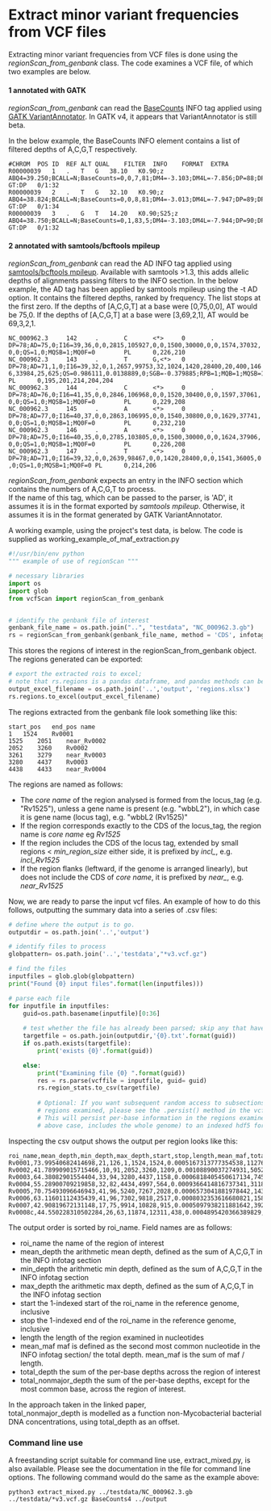 # Extract minor variant frequencies from VCF files

Extracting minor variant frequencies from VCF files is done using the *regionScan_from_genbank* class.
The code examines a VCF file, of which two examples are below.  
#### 1 annotated with GATK
*regionScan_from_genbank* can read the [BaseCounts](https://software.broadinstitute.org/gatk/documentation/tooldocs/3.8-0/org_broadinstitute_gatk_tools_walkers_annotator_BaseCounts.php) INFO tag applied using [GATK VariantAnnotator](https://software.broadinstitute.org/gatk/documentation/tooldocs/3.8-0/org_broadinstitute_gatk_tools_walkers_annotator_VariantAnnotator.php).
In GATK v4, it appears that VariantAnnotator is still beta.

In the below example, the BaseCounts INFO element contains a list of filtered depths of A,C,G,T respectively.
```
#CHROM	POS	ID	REF	ALT	QUAL	FILTER	INFO	FORMAT	EXTRA
R00000039	1	.	T	G	38.10	K0.90;z	ABQ4=39.250;BCALL=N;BaseCounts=0,0,7,81;DM4=-3.103;DM4L=-7.856;DP=88;DP4=24,3,5,0;DPT4L=-81.656;DZ4=-2.480;DZ4L=-6.927;GC=60.780;MQ=59;MQ4=60;PCALL4=0.000;PCONS4=1.000;SBR=0	GT:DP	0/1:32
R00000039	2	.	T	G	32.10	K0.90;z	ABQ4=38.824;BCALL=N;BaseCounts=0,0,8,81;DM4=-3.013;DM4L=-7.947;DP=89;DP4=26,3,5,0;DPT4L=-82.759;DZ4=-2.408;DZ4L=-7.005;GC=59.620;MQ=59;MQ4=60;PCALL4=0.000;PCONS4=1.000;SBR=0	GT:DP	0/1:34
R00000039	3	.	G	T	14.20	K0.90;S25;z	ABQ4=38.750;BCALL=N;BaseCounts=0,1,83,5;DM4=-3.103;DM4L=-7.944;DP=90;DP4=25,3,4,0;DPT4L=-82.726;DZ4=-2.480;DZ4L=-7.003;GC=60.380;MQ=59;MQ4=60;PCALL4=0.000;PCONS4=1.000;SBR=0	GT:DP	0/1:32
```

#### 2 annotated with samtools/bcftools mpileup
*regionScan_from_genbank* can read the AD INFO tag applied using [samtools/bcftools mpileup](https://samtools.github.io/bcftools/bcftools.html).  Available with samtools >1.3, this adds allelic depths of alignments passing filters to the INFO section.
In the below example, the AD tag has been applied by samtools mpileup using the -t AD option.
It contains the filtered depths, ranked by frequency.  The list stops at the first zero.
If the depths of [A,C,G,T] at a base were [0,75,0,0], AT would be 75,0.
If the depths of [A,C,G,T] at a base were [3,69,2,1], AT would be 69,3,2,1.

```
NC_000962.3     142     .       C       <*>     0       .       DP=78;AD=75,0;I16=39,36,0,0,2815,105927,0,0,1500,30000,0,0,1574,37032,
0,0;QS=1,0;MQSB=1;MQ0F=0        PL      0,226,210
NC_000962.3     143     .       T       G,<*>   0       .       DP=78;AD=71,1,0;I16=39,32,0,1,2657,99753,32,1024,1420,28400,20,400,146
6,33984,25,625;QS=0.986111,0.0138889,0;SGB=-0.379885;RPB=1;MQB=1;MQSB=1;BQB=1;MQ0F=0    PL      0,195,201,214,204,204
NC_000962.3     144     .       C       <*>     0       .       DP=78;AD=76,0;I16=41,35,0,0,2846,106968,0,0,1520,30400,0,0,1597,37061,
0,0;QS=1,0;MQSB=1;MQ0F=0        PL      0,229,208
NC_000962.3     145     .       A       <*>     0       .       DP=78;AD=77,0;I16=40,37,0,0,2863,106995,0,0,1540,30800,0,0,1629,37741,
0,0;QS=1,0;MQSB=1;MQ0F=0        PL      0,232,210
NC_000962.3     146     .       A       <*>     0       .       DP=78;AD=75,0;I16=40,35,0,0,2785,103805,0,0,1500,30000,0,0,1624,37906,
0,0;QS=1,0;MQSB=1;MQ0F=0        PL      0,226,208
NC_000962.3     147     .       T       <*>     0       .       DP=78;AD=71,0;I16=39,32,0,0,2639,98467,0,0,1420,28400,0,0,1541,36005,0
,0;QS=1,0;MQSB=1;MQ0F=0 PL      0,214,206
```

*regionScan_from_genbank* expects an entry in the INFO section which contains the numbers of A,C,G,T to process.    
If the name of this tag, which can be passed to the parser, is 'AD', it assumes it is in the format exported by *samtools mpileup*.
Otherwise, it assumes it is in the format generated by GATK VariantAnnotator.


A working example, using the project's test data, is below.  The code is supplied as working_example_of_maf_extraction.py

```python
#!/usr/bin/env python
""" example of use of regionScan """

# necessary libraries
import os
import glob
from vcfScan import regionScan_from_genbank


# identify the genbank file of interest
genbank_file_name = os.path.join("..", "testdata", "NC_000962.3.gb")
rs = regionScan_from_genbank(genbank_file_name, method = 'CDS', infotag='AD', min_region_size=15)

```

This stores the regions of interest in the regionScan_from_genbank object.
The regions generated can be exported:

```python
# export the extracted rois to excel;
# note that rs.regions is a pandas dataframe, and pandas methods can be called on it;
output_excel_filename = os.path.join('..','output', 'regions.xlsx')
rs.regions.to_excel(output_excel_filename)

```

The regions extracted from the genbank file look something like this:

```
start_pos	end_pos	name
1	1524	Rv0001
1525	2051	near_Rv0002
2052	3260	Rv0002
3261	3279	near_Rv0003
3280	4437	Rv0003
4438	4433	near_Rv0004

```
The regions are named as follows:
* The *core name* of the region analysed is formed from the locus_tag (e.g. "Rv1525"), unless a gene name is present (e.g. "wbbL2"), in which case it is gene name (locus tag), e.g. "wbbL2 (Rv1525)"
* If the region corresponds exactly to the CDS of the locus_tag, the region name is *core name* eg *Rv1525*
* If the region includes the CDS of the locus tag, extended by small regions < *min_region_size* either side, it is prefixed by *incl_*, e.g. *incl_Rv1525*
* If the region flanks (leftward, if the genome is arranged linearly), but does not include the CDS of *core name*, it is prefixed by *near_*, e.g. *near_Rv1525*

Now, we are ready to parse the input vcf files.
An example of how to do this follows, outputting the summary data into a series of .csv files:

```python
# define where the output is to go.
outputdir = os.path.join('..','output')

# identify files to process
globpattern= os.path.join('..','testdata',"*v3.vcf.gz")

# find the files
inputfiles = glob.glob(globpattern)
print("Found {0} input files".format(len(inputfiles)))

# parse each file
for inputfile in inputfiles:
    guid=os.path.basename(inputfile)[0:36]
    
    # test whether the file has already been parsed; skip any that have
    targetfile = os.path.join(outputdir,'{0}.txt'.format(guid))
    if os.path.exists(targetfile):
        print('exists {0}'.format(guid))

    else:
        print("Examining file {0} ".format(guid))
        res = rs.parse(vcffile = inputfile, guid= guid)
        rs.region_stats.to_csv(targetfile)
        
        # Optional: If you want subsequent random access to subsections of the
        # regions examined, please see the .persist() method in the vcfScan class.
        # This will persist per-base information in the regions examined (which, in the
        # above case, includes the whole genome) to an indexed hdf5 format.

```


Inspecting the csv output shows the output per region looks like this:
```csv
roi_name,mean_depth,min_depth,max_depth,start,stop,length,mean_maf,total_depth,total_nonmajor_depth
Rv0001,73.99540682414698,21,126,1,1524,1524,0.0005167313777354538,112769,60
Rv0002,41.789909015715466,10,91,2052,3260,1209,0.00108890037274931,50524,47
Rv0003,64.38082901554404,33,94,3280,4437,1158,0.0006818405450617134,74553,52
Rv0004,55.28900709219858,32,82,4434,4997,564,0.0009366414816737341,31183,28
Rv0005,70.75493096646943,41,96,5240,7267,2028,0.0006573041881978442,143491,96
Rv0006,63.11601112435439,41,96,7302,9818,2517,0.0008032353616680821,158863,129
Rv0007,42.90819672131148,17,75,9914,10828,915,0.0005097938211881642,39261,19
Rv0008c,44.550228310502284,26,63,11874,12311,438,0.0004895420366389829,19513,9
```

The output order is sorted by roi_name.
Field names are as follows:

* roi_name the name of the region of interest
* mean_depth the arithmetic mean depth, defined as the sum of A,C,G,T in the INFO infotag section
* min_depth  the arithmetic min depth, defined as the sum of A,C,G,T in the INFO infotag section
* max_depth  the arithmetic max depth, defined as the sum of A,C,G,T in the INFO infotag section
* start the 1-indexed start of the roi_name in the reference genome, inclusive
* stop  the 1-indexed end of the roi_name in the reference genome, inclusive
* length the length of the region examined in nucleotides
* mean_maf  maf is defined as the second most common nucleotide in the INFO infotag section/ the total depth.  mean_maf is the sum of maf / length.
* total_depth the sum of the per-base depths across the region of interest
* total_nonmajor_depth the sum of the per-base depths, except for the most common base, across the region of interest.

In the approach taken in the linked paper,  
total_nonmajor_depth is modelled as a function non-Mycobacterial bacterial DNA concentrations, using total_depth as an offset.

### Command line use
A freestanding script suitable for command line use, extract_mixed.py, is also available.
Please see the documentation in the file for command line options.  The following command would do the same as the example above:

```
python3 extract_mixed.py ../testdata/NC_000962.3.gb ../testdata/*v3.vcf.gz BaseCounts4 ../output

```
